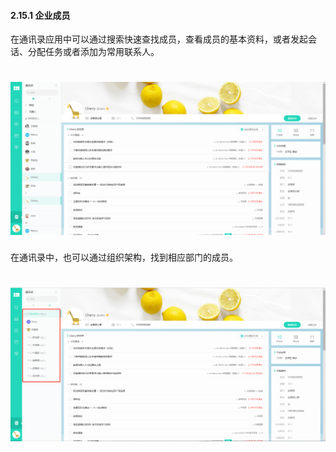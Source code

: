 #### 2.15.1 企业成员

在通讯录应用中可以通过搜索快速查找成员，查看成员的基本资料，或者发起会话、分配任务或者添加为常用联系人。

# ![](/assets/15.1企业成员.png)

在通讯录中，也可以通过组织架构，找到相应部门的成员。

# ![](/assets/15.1企业成员2.png)
